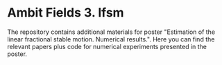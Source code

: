 # Ambit Fields 3. lfsm

The repository contains additional materials for poster "Estimation of the linear fractional stable motion. Numerical results.". Here you can find the relevant papers plus code for numerical experiments presented in the poster.
